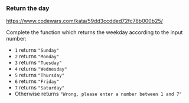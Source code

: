### Return the day

https://www.codewars.com/kata/59dd3ccdded72fc78b000b25/

Complete the function which returns the weekday according to the input number:

* `1` returns `"Sunday"`
* `2` returns `"Monday"`
* `3` returns `"Tuesday"`
* `4` returns `"Wednesday"`
* `5` returns `"Thursday"`
* `6` returns `"Friday"`
* `7` returns `"Saturday"`
* Otherwise returns `"Wrong, please enter a number between 1 and 7"`

